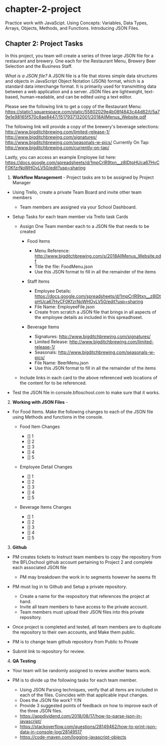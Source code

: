 # chapter-2-project
Practice work with JavaScipt.  Using Concepts: Variables, Data Types, Arrays, Objects, Methods, and Functions.  Introducing JSON Files.

## Chapter 2: Project Tasks

In this project, you team will create a series of three large JSON file for a restaurant and brewery.  One each for the Restaurant Menu, Brewery Beer Selection and the Business Staff.  

*What is a JSON file?*
A JSON file is a file that stores simple data structures and objects in JavaScript Object Notation (JSON) format, which is a standard data interchange format. It is primarily used for transmitting data between a web application and a server. JSON files are lightweight, text-based, human-readable, and can be edited using a text editor.

Please see the following link to get a copy of the Restaurant Menu:
https://static1.squarespace.com/static/55802029e4b08f4843c44d82/t/5a79e1e98165f570c8ae8447/1517937132001/2018AllMenus_Website.pdf

The following link will provide a copy of the brewery's beverage selections:
http://www.bigditchbrewing.com/limited-release-1/
http://www.bigditchbrewing.com/signatures/
http://www.bigditchbrewing.com/seasonals-w-pics/
Currently On Tap:  http://www.bigditchbrewing.com/currently-on-tap/

Lastly, you can access an example Employee list here:
https://docs.google.com/spreadsheets/d/1mpCrIR9txn__z8IDtpHUca67HvCF0KfzrNoWHOvLV50/edit?usp=sharing

1. **Workflow Management** - Project tasks are to be assigned by Project Manager

* Using Trello, create a private Team Board and invite other team members
	* Team members are assigned via your School Dashboard.

* Setup Tasks for each team member via Trello task Cards
	* Assign One Team member each to a JSON file that needs to be created
		* Food Items
			* Menu Reference:  http://www.bigditchbrewing.com/s/2018AllMenus_Website.pdf
			* Title the file:  FoodMenu.json
			* Use this JSON format to fill in all the remainder of the items

		* Staff Items
			* Employee Details: https://docs.google.com/spreadsheets/d/1mpCrIR9txn__z8IDtpHUca67HvCF0KfzrNoWHOvLV50/edit?usp=sharing
			* File Name:  EmployeeFile.json
			* Create from scratch a JSON file that brings in all aspects of the employee details as included in this spreadhseet.

		* Beverage Items
			* Signatures: http://www.bigditchbrewing.com/signatures/
			* Limited Release:  http://www.bigditchbrewing.com/limited-release-1/
			* Seasonals:  http://www.bigditchbrewing.com/seasonals-w-pics/
			* File Name:  BeerMenu.json
			* Use this JSON format to fill in all the remainder of the items

	* Include links in each card to the above referenced web locations of the content for to be referenced.

* Test the JSON file in console.bfloschool.com to make sure that it works.

2. **Working with JSON Files** -

* For Food Items.  Make the following changes to each of the JSON file using Methods and functions in the console.
	* Food Item Changes
		- [] 1
		- [] 2
		- [] 3
		- [] 4
		- [] 5

	* Employee Detail Changes
		- [] 1
		- [] 2
		- [] 3
		- [] 4
		- [] 5

	* Beverage Items Changes
		- [] 1
		- [] 2
		- [] 3
		- [] 4
		- [] 5

3. **Github**

* PM creates tickets to Instruct team members to copy the repository from the BFLOschool github account pertaining to Project 2 and complete each associated JSON file
	* PM may breakdown the work in to segments however he seems fit

* PM must log in to Github and Setup a private repository.
	* Create a name for the respository that references the project at hand.
	* Invite all team members to have access to the private account.
	* Team members must upload their JSON files into this private repository.

* Once project is completed and tested, all team members are to duplicate the repository to their own accounts, and Make them public.

* PM is to change team github repository from Public to Private
* Submit link to repository for review.

4. **QA Testing**
* Your team will be randomly assigned to review another teams work.

* PM is to divide up the following tasks for each team member.
	* Using JSON Parsing techniques, verify that all items are included in each of the files.  Coincides with that applicable input changes.  
	* Does the JSON file work?  Y/N
	* Provide 3 suggested points of feedback on how to improve each of the three JSON files.
	* https://appdividend.com/2018/08/17/how-to-parse-json-in-javascript/
	* https://stackoverflow.com/questions/28149462/how-to-print-json-data-in-console-log/28149517
	* https://code-maven.com/logging-javascript-objects
